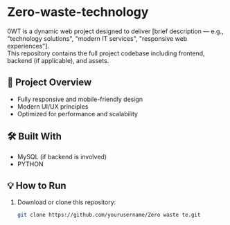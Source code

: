 # Zero-waste-technology


0WT is a dynamic web project designed to deliver [brief description — e.g., "technology solutions", "modern IT services", "responsive web experiences"].  
This repository contains the full project codebase including frontend, backend (if applicable), and assets.

## 🚀 Project Overview

- Fully responsive and mobile-friendly design
- Modern UI/UX principles
- Optimized for performance and scalability

## 🛠️ Built With

-  MySQL (if backend is involved)
-  PYTHON



## 💡 How to Run

1. Download or clone this repository:
   ```bash
   git clone https://github.com/yourusername/Zero waste te.git
  



